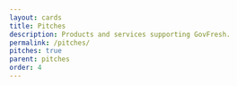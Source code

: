 ```yaml
---
layout: cards
title: Pitches
description: Products and services supporting GovFresh.
permalink: /pitches/
pitches: true
parent: pitches
order: 4
---
```

